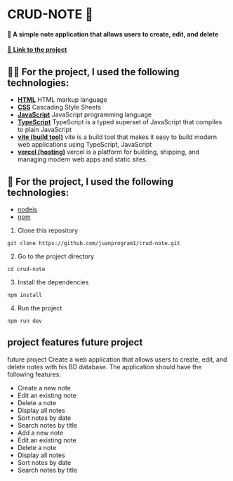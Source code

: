 # CRUD-NOTE 📝

<h4> 📝 A simple note application that allows users to create, edit, and delete</h4>
<a href= "https://crud-note-kappa.vercel.app/">🔗 <strong>Link to the project</strong></a>

<h2> 👨‍💻 For the project, I used the following technologies: </h2>

- [__HTML__](https://developer.mozilla.org/en-US/docs/Web/HTML) HTML markup language
- [__CSS__](https://developer.mozilla.org/en-US/docs/Web/CSS) Cascading Style Sheets
- [__JavaScript__](https://developer.mozilla.org/en-US/docs/Web/JavaScript) JavaScript programming language
- [__TypeScript__](https://www.typescriptlang.org/) TypeScript is a typed superset of JavaScript that compiles to plain JavaScript
- [**vite (build tool)**](https://vitejs.dev/) vite is a build tool that makes it easy to build modern web applications using TypeScript, JavaScript
- [**vercel (hosting)**](https://vercel.com/) vercel is a platform for building, shipping, and managing modern web apps and static sites.


<h2> 🚀 For the project, I used the following technologies: </h2>

- [nodejs](https://nodejs.org/en/)      
- [npm](https://www.npmjs.com/)


1. Clone this repository 

```
git clone https://github.com/juanprogram1/crud-note.git
```

2. Go to the project directory

```
cd crud-note
```

3. Install the dependencies

```
npm install
```

4. Run the project

```
npm run dev
```

<h2> project features <strong>future project</strong> </h2>

future project Create a web application that allows users to create, edit, and delete notes with his BD database. The application should have the following features:

- Create a new note
- Edit an existing note
- Delete a note
- Display all notes
- Sort notes by date
- Search notes by title
- Add a new note
- Edit an existing note
- Delete a note
- Display all notes
- Sort notes by date
- Search notes by title






